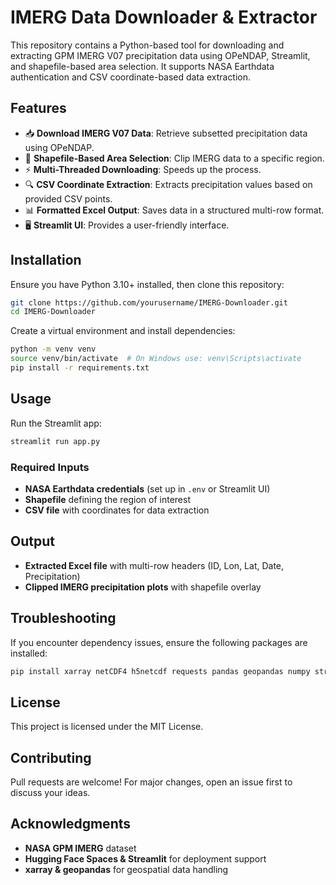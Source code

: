 # IMERG Data Downloader & Extractor

This repository contains a Python-based tool for downloading and extracting GPM IMERG V07 precipitation data using OPeNDAP, Streamlit, and shapefile-based area selection. It supports NASA Earthdata authentication and CSV coordinate-based data extraction.

## Features
- 📥 **Download IMERG V07 Data**: Retrieve subsetted precipitation data using OPeNDAP.
- 📌 **Shapefile-Based Area Selection**: Clip IMERG data to a specific region.
- ⚡ **Multi-Threaded Downloading**: Speeds up the process.
- 🔍 **CSV Coordinate Extraction**: Extracts precipitation values based on provided CSV points.
- 📊 **Formatted Excel Output**: Saves data in a structured multi-row format.
- 🖥 **Streamlit UI**: Provides a user-friendly interface.

## Installation
Ensure you have Python 3.10+ installed, then clone this repository:

```bash
git clone https://github.com/yourusername/IMERG-Downloader.git
cd IMERG-Downloader
```

Create a virtual environment and install dependencies:

```bash
python -m venv venv
source venv/bin/activate  # On Windows use: venv\Scripts\activate
pip install -r requirements.txt
```

## Usage
Run the Streamlit app:

```bash
streamlit run app.py
```

### Required Inputs
- **NASA Earthdata credentials** (set up in `.env` or Streamlit UI)
- **Shapefile** defining the region of interest
- **CSV file** with coordinates for data extraction

## Output
- **Extracted Excel file** with multi-row headers (ID, Lon, Lat, Date, Precipitation)
- **Clipped IMERG precipitation plots** with shapefile overlay

## Troubleshooting
If you encounter dependency issues, ensure the following packages are installed:

```bash
pip install xarray netCDF4 h5netcdf requests pandas geopandas numpy streamlit
```

## License
This project is licensed under the MIT License.

## Contributing
Pull requests are welcome! For major changes, open an issue first to discuss your ideas.

## Acknowledgments
- **NASA GPM IMERG** dataset
- **Hugging Face Spaces & Streamlit** for deployment support
- **xarray & geopandas** for geospatial data handling

